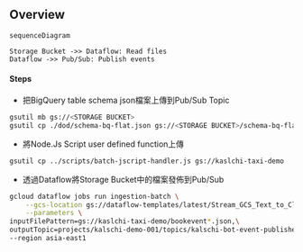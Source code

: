 ##  Overview

```mermaid
sequenceDiagram

Storage Bucket ->> Dataflow: Read files
Dataflow ->> Pub/Sub: Publish events
```

####    Steps

-   把BigQuery table schema json檔案上傳到Pub/Sub Topic

```bash
gsutil mb gs://<STORAGE BUCKET>
gsutil cp ./dod/schema-bq-flat.json gs://<STORAGE BUCKET>/schema-bq-flat.json
```

-   將Node.Js Script user defined function上傳
```bash
gsutil cp ../scripts/batch-jscript-handler.js gs://kaslchi-taxi-demo
```
-   透過Dataflow將Storage Bucket中的檔案發佈到Pub/Sub

```bash
gcloud dataflow jobs run ingestion-batch \
    --gcs-location gs://dataflow-templates/latest/Stream_GCS_Text_to_Cloud_PubSub \
    --parameters \
inputFilePattern=gs://kaslchi-taxi-demo/bookevent*.json,\
outputTopic=projects/kalschi-demo-001/topics/kalschi-bot-event-publisher
--region asia-east1
```
